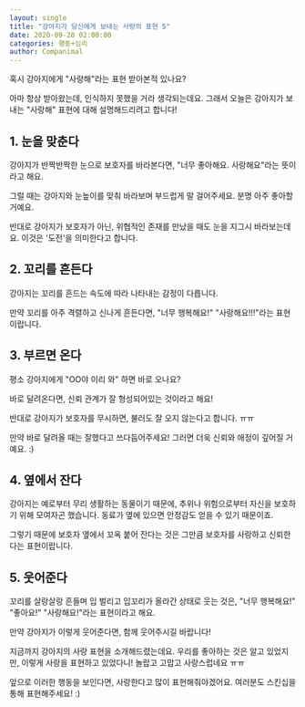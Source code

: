 ```yaml
---
layout: single
title: "강아지가 당신에게 보내는 사랑의 표현 5"
date: 2020-09-28 02:00:00
categories: 행동+심리
author: Companimal
---
```


혹시 강아지에게 "사랑해"라는 표현 받아본적 있나요?

아마 항상 받아왔는데, 인식하지 못했을 거라 생각되는데요. 그래서 오늘은 강아지가 보내는 "사랑해" 표현에 대해 설명해드리려고 합니다!

## 1. 눈을 맞춘다

강아지가 반짝반짝한 눈으로 보호자를 바라본다면, "너무 좋아해요. 사랑해요"라는 뜻이라고 해요.

그럴 때는 강아지와 눈높이를 맞춰 바라보며 부드럽게 말 걸어주세요. 분명 아주 좋아할 거예요.

반대로 강아지가 보호자가 아닌, 위협적인 존재를 만났을 때도 눈을 지그시 바라보는데요. 이것은 '도전'을 의미한다고 합니다.

## 2. 꼬리를 흔든다

강아지는 꼬리를 흔드는 속도에 따라 나타내는 감정이 다릅니다.

만약 꼬리를 아주 격렬하고 신나게 흔든다면, "너무 행복해요!" "사랑해요!!!"라는 표현이랍니다.

## 3. 부르면 온다

평소 강아지에게 "OO야 이리 와" 하면 바로 오나요?

바로 달려온다면, 신뢰 관계가 잘 형성되어있는 것이라고 해요!

반대로 강아지가 보호자를 무시하면, 불러도 잘 오지 않는다고 합니다. ㅠㅠ

만약 바로 달려올 때는 잘했다고 쓰다듬어주세요! 그러면 더욱 신뢰와 애정이 깊어질 거예요. :)

## 4. 옆에서 잔다

강아지는 예로부터 무리 생활하는 동물이기 때문에, 추위나 위험으로부터 자신을 보호하기 위해 모여자곤 했습니다. 동료가 옆에 있으면 안정감도 얻을 수 있기 때문이죠.

그렇기 때문에 보호자 옆에서 꼬옥 붙어 잔다는 것은 그만큼 보호자를 사랑하고 신뢰한다는 표현이랍니다.

## 5. 웃어준다

꼬리를 살랑살랑 흔들며 입 벌리고 입꼬리가 올라간 상태로 웃는 것은, "너무 행복해요!" "좋아요!" "사랑해요!"라는 표현이라고 해요.

만약 강아지가 이렇게 웃어준다면, 함께 웃어주시길 바랍니다!

지금까지 강아지의 사랑 표현을 소개해드렸는데요. 우리를 좋아하는 것은 알고 있었지만, 이렇게 사랑을 표현하고 있었다니! 놀랍고 고맙고 사랑스럽네요 ㅠㅠ

앞으로 이러한 행동을 보인다면, 사랑한다고 많이 표현해줘야겠어요. 여러분도 스킨십을 통해 표현해주세요! :)

